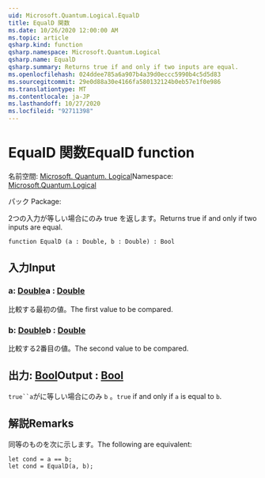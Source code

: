 ```yaml
---
uid: Microsoft.Quantum.Logical.EqualD
title: EqualD 関数
ms.date: 10/26/2020 12:00:00 AM
ms.topic: article
qsharp.kind: function
qsharp.namespace: Microsoft.Quantum.Logical
qsharp.name: EqualD
qsharp.summary: Returns true if and only if two inputs are equal.
ms.openlocfilehash: 024ddee785a6a907b4a39d0eccc5990b4c5d5d83
ms.sourcegitcommit: 29e0d88a30e4166fa580132124b0eb57e1f0e986
ms.translationtype: MT
ms.contentlocale: ja-JP
ms.lasthandoff: 10/27/2020
ms.locfileid: "92711398"
---
```

# <a name="equald-function"></a><span data-ttu-id="bc748-102">EqualD 関数</span><span class="sxs-lookup"><span data-stu-id="bc748-102">EqualD function</span></span>

<span data-ttu-id="bc748-103">名前空間: [Microsoft. Quantum. Logical](xref:Microsoft.Quantum.Logical)</span><span class="sxs-lookup"><span data-stu-id="bc748-103">Namespace: [Microsoft.Quantum.Logical](xref:Microsoft.Quantum.Logical)</span></span>

<span data-ttu-id="bc748-104">パック [](https://nuget.org/packages/)</span><span class="sxs-lookup"><span data-stu-id="bc748-104">Package: [](https://nuget.org/packages/)</span></span>


<span data-ttu-id="bc748-105">2つの入力が等しい場合にのみ true を返します。</span><span class="sxs-lookup"><span data-stu-id="bc748-105">Returns true if and only if two inputs are equal.</span></span>

```qsharp
function EqualD (a : Double, b : Double) : Bool
```


## <a name="input"></a><span data-ttu-id="bc748-106">入力</span><span class="sxs-lookup"><span data-stu-id="bc748-106">Input</span></span>

### <a name="a--double"></a><span data-ttu-id="bc748-107">a: [Double](xref:microsoft.quantum.lang-ref.double)</span><span class="sxs-lookup"><span data-stu-id="bc748-107">a : [Double](xref:microsoft.quantum.lang-ref.double)</span></span>

<span data-ttu-id="bc748-108">比較する最初の値。</span><span class="sxs-lookup"><span data-stu-id="bc748-108">The first value to be compared.</span></span>


### <a name="b--double"></a><span data-ttu-id="bc748-109">b: [Double](xref:microsoft.quantum.lang-ref.double)</span><span class="sxs-lookup"><span data-stu-id="bc748-109">b : [Double](xref:microsoft.quantum.lang-ref.double)</span></span>

<span data-ttu-id="bc748-110">比較する2番目の値。</span><span class="sxs-lookup"><span data-stu-id="bc748-110">The second value to be compared.</span></span>



## <a name="output--bool"></a><span data-ttu-id="bc748-111">出力: [Bool](xref:microsoft.quantum.lang-ref.bool)</span><span class="sxs-lookup"><span data-stu-id="bc748-111">Output : [Bool](xref:microsoft.quantum.lang-ref.bool)</span></span>

<span data-ttu-id="bc748-112">`true``a`がに等しい場合にのみ `b` 。</span><span class="sxs-lookup"><span data-stu-id="bc748-112">`true` if and only if `a` is equal to `b`.</span></span>

## <a name="remarks"></a><span data-ttu-id="bc748-113">解説</span><span class="sxs-lookup"><span data-stu-id="bc748-113">Remarks</span></span>

<span data-ttu-id="bc748-114">同等のものを次に示します。</span><span class="sxs-lookup"><span data-stu-id="bc748-114">The following are equivalent:</span></span>

```Q#
let cond = a == b;
let cond = EqualD(a, b);
```